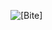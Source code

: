 ![[Bite]](https://github.com/geoffchisnall/CTF-Writeups/blob/main/HacktivityCon/2021/pregame/images/bite.png)
